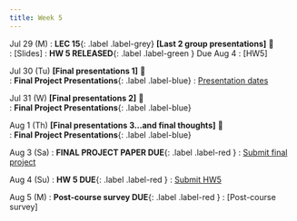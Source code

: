 ```yaml
---
title: Week 5 
---
```

Jul 29 (M)
: **LEC 15**{: .label .label-grey} **[Last 2 group presentations]** 🎥  
    : [Slides]
:  **HW 5 RELEASED**{: .label .label-green } Due Aug 4
    : [HW5]

Jul 30 (Tu) **[Final presentations 1]** 🎥  
: **Final Project Presentations**{: .label .label-blue} 
    : [Presentation dates](https://docs.google.com/document/d/1iLSbTZqS0W4K1cwa3Koy4BMfDHT9pQF2AMsbZk2BiKo/edit?usp=sharing)

Jul 31  (W) **[Final presentations 2]** 🎥  
: **Final Project Presentations**{: .label .label-blue} 

Aug 1 (Th) **[Final presentations 3...and final thoughts]** 🎥  
: **Final Project Presentations**{: .label .label-blue} 
    
Aug 3 (Sa)
:  **FINAL PROJECT PAPER DUE**{: .label .label-red } 
    : [Submit final project](https://canvas.ucsd.edu/courses/57867/assignments/820355)

Aug 4 (Su)
:  **HW 5 DUE**{: .label .label-red } 
    : [Submit HW5](https://canvas.ucsd.edu/courses/57867/assignments/820353)

Aug 5 (M)
:  **Post-course survey DUE**{: .label .label-red } 
    : [Post-course survey]


